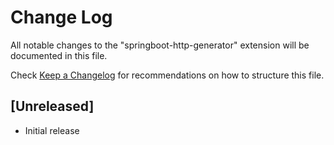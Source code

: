 # Change Log

All notable changes to the "springboot-http-generator" extension will be documented in this file.

Check [Keep a Changelog](http://keepachangelog.com/) for recommendations on how to structure this file.

## [Unreleased]

- Initial release